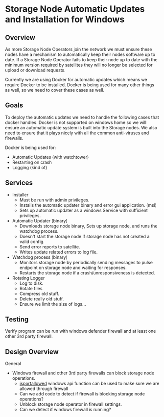 # Storage Node Automatic Updates and Installation for Windows

## Overview

As more Storage Node Operators join the network we must ensure these nodes have a mechanism to automatically keep their nodes software up to date.
If a Storage Node Operator fails to keep their node up to date with the minimum version required by satellites they will no longer be selected for upload or download requests.

Currently we are using Docker for automatic updates which means we require Docker to be installed.
Docker is being used for many other things as well, so we need to cover these cases as well.

## Goals

To deploy the automatic updates we need to handle the following cases that docker handles. Docker is not supported on windows home so we will ensure an automatic update system is built into the Storage nodes. 
We also need to ensure that it plays nicely with all the common anti-viruses and firewalls.

Docker is being used for:

* Automatic Updates (with watchtower)
* Restarting on crash
* Logging (kind of)

## Services

* Installer
    * Must be run with admin privileges.
    * Installs the automatic updater binary and error gui application. (msi)
    * Sets up automatic updater as a windows Service with sufficient privileges.
* Automatic Updater (binary)
    * Downloads storage node binary, Sets up storage node, and runs the watchdog process.
    * Doesn't start the storage node if storage node has not created a valid config.
    * Send error reports to satellite.
    * Writes update related errors to log file.
* Watchdog process (binary)
    * Monitors storage node by periodically sending messages to pulse endpoint on storage node and waiting for responses.
    * Restarts the storage node if a crash/unresponsiveness is detected.
* Rotating Logger
    * Log to disk.
    * Rotate files.
    * Compress old stuff.
    * Delete really old stuff.
    * Ensure we limit the size of logs...

## Testing

Verify program can be run with windows defender firewall and at least one other 3rd party firewall.

## Design Overview

General
* Windows firewall and other 3rd party firewalls can block storage node operations.
    * [isportallowed](https://docs.microsoft.com/en-us/windows/win32/api/netfw/nf-netfw-inetfwmgr-isportallowed) windows api function can be used to make sure we are allowed through firewall
    * Can we add code to detect if firewall is blocking storage node operations?
    * Unblock storage node operator in firewall settings.
    * Can we detect if windows firewall is running?
